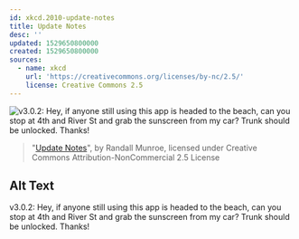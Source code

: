 ```yaml
---
id: xkcd.2010-update-notes
title: Update Notes
desc: ''
updated: 1529650800000
created: 1529650800000
sources:
  - name: xkcd
    url: 'https://creativecommons.org/licenses/by-nc/2.5/'
    license: Creative Commons 2.5
---
```

![v3.0.2: Hey, if anyone still using this app is headed to the beach, can you stop at 4th and River St and grab the sunscreen from my car? Trunk should be unlocked. Thanks!](https://imgs.xkcd.com/comics/update_notes.png)
> "[Update Notes](https://xkcd.com/2010/)", by Randall Munroe, licensed under Creative Commons Attribution-NonCommercial 2.5 License

## Alt Text
v3.0.2: Hey, if anyone still using this app is headed to the beach, can you stop at 4th and River St and grab the sunscreen from my car? Trunk should be unlocked. Thanks!
